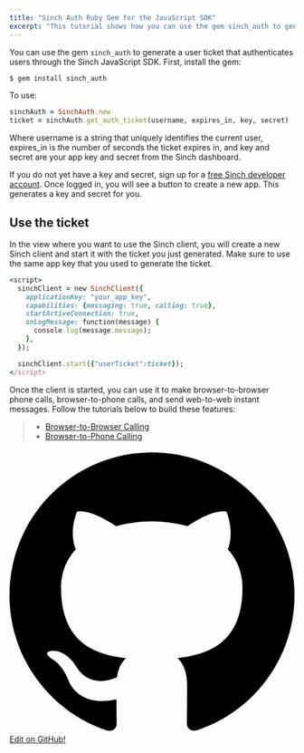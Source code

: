 ```yaml
---
title: "Sinch Auth Ruby Gem for the JavaScript SDK"
excerpt: "This tutorial shows how you can use the gem sinch_auth to generate a user ticket that authenticates users through the Sinch JavaScript SDK."
---
```

You can use the gem `sinch_auth` to generate a user ticket that authenticates users through the Sinch JavaScript SDK. First, install the gem:

```ruby
$ gem install sinch_auth
```

To use:

```ruby
sinchAuth = SinchAuth.new
ticket = sinchAuth.get_auth_ticket(username, expires_in, key, secret)
```

Where username is a string that uniquely identifies the current user, expires\_in is the number of seconds the ticket expires in, and key and secret are your app key and secret from the Sinch dashboard.

If you do not yet have a key and secret, sign up for a [free Sinch developer account](https://portal.sinch.com/#/signup). Once logged in, you will see a button to create a new app. This generates a key and secret for you.

## Use the ticket

In the view where you want to use the Sinch client, you will create a new Sinch client and start it with the ticket you just generated. Make sure to use the same app key that you used to generate the ticket.

```ruby
<script>
  sinchClient = new SinchClient({
    applicationKey: "your_app_key",
    capabilities: {messaging: true, calling: true},
    startActiveConnection: true,
    onLogMessage: function(message) {
      console.log(message.message);
    },
  });

  sinchClient.start({"userTicket":ticket});
</script>
```

Once the client is started, you can use it to make browser-to-browser phone calls, browser-to-phone calls, and send web-to-web instant messages. Follow the tutorials below to build these features:

>   - [Browser-to-Browser Calling](doc:using-sinch-js-sdk-to-call-a-phone-number)
>   - [Browser-to-Phone Calling](doc:turn-your-browser-into-a-phone-with-the-sinch-js-sdk)

<div class="magic-block-html"><a class="gitbutton pill" target="_blank" href="https://github.com/sinch/docs/blob/master/docs/tutorials/ruby/sinch-auth-ruby-gem-for-the-javascript-sdk.md"><span class="icon medium"><svg xmlns="http://www.w3.org/2000/svg" role="img" viewBox="0 0 24 24"><title>GitHub icon</title><path d="M 12 0.297 c -6.63 0 -12 5.373 -12 12 c 0 5.303 3.438 9.8 8.205 11.385 c 0.6 0.113 0.82 -0.258 0.82 -0.577 c 0 -0.285 -0.01 -1.04 -0.015 -2.04 c -3.338 0.724 -4.042 -1.61 -4.042 -1.61 C 4.422 18.07 3.633 17.7 3.633 17.7 c -1.087 -0.744 0.084 -0.729 0.084 -0.729 c 1.205 0.084 1.838 1.236 1.838 1.236 c 1.07 1.835 2.809 1.305 3.495 0.998 c 0.108 -0.776 0.417 -1.305 0.76 -1.605 c -2.665 -0.3 -5.466 -1.332 -5.466 -5.93 c 0 -1.31 0.465 -2.38 1.235 -3.22 c -0.135 -0.303 -0.54 -1.523 0.105 -3.176 c 0 0 1.005 -0.322 3.3 1.23 c 0.96 -0.267 1.98 -0.399 3 -0.405 c 1.02 0.006 2.04 0.138 3 0.405 c 2.28 -1.552 3.285 -1.23 3.285 -1.23 c 0.645 1.653 0.24 2.873 0.12 3.176 c 0.765 0.84 1.23 1.91 1.23 3.22 c 0 4.61 -2.805 5.625 -5.475 5.92 c 0.42 0.36 0.81 1.096 0.81 2.22 c 0 1.606 -0.015 2.896 -0.015 3.286 c 0 0.315 0.21 0.69 0.825 0.57 C 20.565 22.092 24 17.592 24 12.297 c 0 -6.627 -5.373 -12 -12 -12" /></svg></span>Edit on GitHub!</a></div>